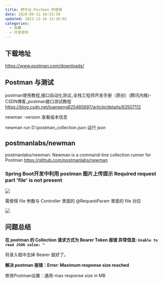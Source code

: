 ```yaml
---
title: 跨平台-Postman 的使用
date: 2020-09-12 10:53:39
updated: 2022-11-16 13:28:02
categories:
  - 收藏
  - 开发软件
---
```


## 下载地址

<https://www.postman.com/downloads/>

## Postman 与测试

postman使用教程,接口自动化测试_全栈工程师开发手册（原创）(腾讯内推)-CSDN博客_postman接口测试教程
<https://blog.csdn.net/luanpeng825485697/article/details/83507112>

newman -version
查看版本信息

newman run D:\postman_collection.json
运行 json

## postmanlabs/newman

postmanlabs/newman: Newman is a command-line collection runner for Postman
<https://github.com/postmanlabs/newman>

### Spring Boot开发中利用 postman 图片上传提示 Required request part 'file' is not present

![](https://upload-images.jianshu.io/upload_images/1662509-eb472cbf9e0aa0cb.png?imageMogr2/auto-orient/strip%7CimageView2/2/w/1240)

需使得 file 参数与 Controller 里面的 @RequestParam 里面的 file  对应

![](https://upload-images.jianshu.io/upload_images/1662509-d103f87d9e37c7e9.png?imageMogr2/auto-orient/strip%7CimageView2/2/w/1240)

## 问题总结

**在 postman 的 Collection 请求方式为 Bearer Token 报错 异常信息: `Unable to read JSON value: "`**

将录入框中去掉 Bearer 就好了。

**解决 postman 报错：Error: Maximum response size reached**

修改Postman设置：通用-max response size in MB
